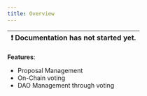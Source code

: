 ```yaml
---
title: Overview
---
```



| :exclamation:  Documentation has not started yet. |
|-------------------------------------------------- |


__Features__: 
- Proposal Management
- On-Chain voting
- DAO Management through voting
